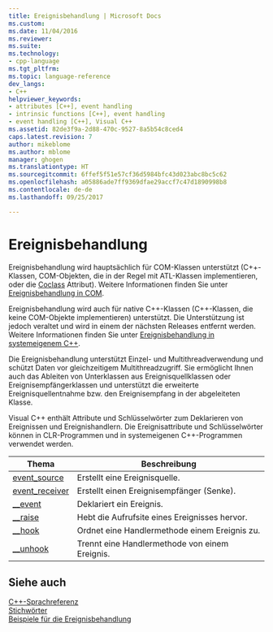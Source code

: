 ```yaml
---
title: Ereignisbehandlung | Microsoft Docs
ms.custom: 
ms.date: 11/04/2016
ms.reviewer: 
ms.suite: 
ms.technology:
- cpp-language
ms.tgt_pltfrm: 
ms.topic: language-reference
dev_langs:
- C++
helpviewer_keywords:
- attributes [C++], event handling
- intrinsic functions [C++], event handling
- event handling [C++], Visual C++
ms.assetid: 82de3f9a-2d88-470c-9527-8a5b54c8ced4
caps.latest.revision: 7
author: mikeblome
ms.author: mblome
manager: ghogen
ms.translationtype: HT
ms.sourcegitcommit: 6ffef5f51e57cf36d5984bfc43d023abc8bc5c62
ms.openlocfilehash: a05886ade7ff9369dfae29accf7c47d1890998b8
ms.contentlocale: de-de
ms.lasthandoff: 09/25/2017

---
```

# <a name="event-handling"></a>Ereignisbehandlung
Ereignisbehandlung wird hauptsächlich für COM-Klassen unterstützt (C++-Klassen, COM-Objekten, die in der Regel mit ATL-Klassen implementieren, oder die [Coclass](../windows/coclass.md) Attribut).  Weitere Informationen finden Sie unter [Ereignisbehandlung in COM](../cpp/event-handling-in-com.md).  
  
 Ereignisbehandlung wird auch für native C++-Klassen (C++-Klassen, die keine COM-Objekte implementieren) unterstützt. Die Unterstützung ist jedoch veraltet und wird in einem der nächsten Releases entfernt werden.  Weitere Informationen finden Sie unter [Ereignisbehandlung in systemeigenem C++](../cpp/event-handling-in-native-cpp.md).  
  
 Die Ereignisbehandlung unterstützt Einzel- und Multithreadverwendung und schützt Daten vor gleichzeitigem Multithreadzugriff. Sie ermöglicht Ihnen auch das Ableiten von Unterklassen aus Ereignisquellklassen oder Ereignisempfängerklassen und unterstützt die erweiterte Ereignisquellentnahme bzw. den Ereignisempfang in der abgeleiteten Klasse.  
  
 Visual C++ enthält Attribute und Schlüsselwörter zum Deklarieren von Ereignissen und Ereignishandlern. Die Ereignisattribute und Schlüsselwörter können in CLR-Programmen und in systemeigenen C++-Programmen verwendet werden.  
  
|Thema|Beschreibung|  
|-----------|-----------------|  
|[event_source](../windows/event-source.md)|Erstellt eine Ereignisquelle.|  
|[event_receiver](../windows/event-receiver.md)|Erstellt einen Ereignisempfänger (Senke).|  
|[__event](../cpp/event.md)|Deklariert ein Ereignis.|  
|[__raise](../cpp/raise.md)|Hebt die Aufrufsite eines Ereignisses hervor.|  
|[__hook](../cpp/hook.md)|Ordnet eine Handlermethode einem Ereignis zu.|  
|[__unhook](../cpp/unhook.md)|Trennt eine Handlermethode von einem Ereignis.|  
  
## <a name="see-also"></a>Siehe auch  
 [C++-Sprachreferenz](../cpp/cpp-language-reference.md)   
 [Stichwörter](../cpp/keywords-cpp.md)   
 [Beispiele für die Ereignisbehandlung](http://msdn.microsoft.com/en-us/cc0287d4-f92b-4da5-85fc-a0f186e16424)
